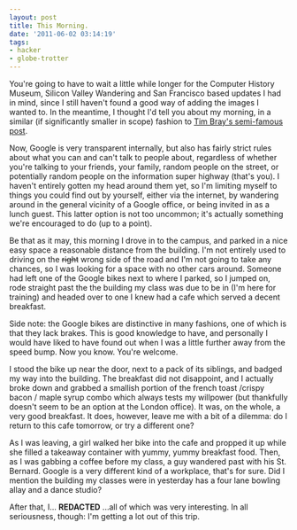 ```yaml
---
layout: post
title: This Morning.
date: '2011-06-02 03:14:19'
tags:
- hacker
- globe-trotter
---
```


You're going to have to wait a little while longer for the Computer History Museum, Silicon Valley Wandering and San Francisco based updates I had in mind, since I still haven't found a good way of adding the images I wanted to. In the meantime, I thought I'd tell you about my morning, in a similar (if significantly smaller in scope) fashion to [Tim Bray's semi-famous post].  

[Tim Bray's semi-famous post]: http://www.tbray.org/ongoing/When/201x/2010/04/12/Google-Vignettes

Now, Google is very transparent internally, but also has fairly strict rules about what you can and can't talk to people about, regardless of whether you're talking to your friends, your family, random people on the street, or potentially random people on the information super highway (that's you). I haven't entirely gotten my head around them yet, so I'm limiting myself to things you could find out by yourself, either via the internet, by wandering around in the general vicinity of a Google office, or being invited in as a lunch guest. This latter option is not too uncommon; it's actually something we're encouraged to do (up to a point).  

<!-- More -->

Be that as it may, this morning I drove in to the campus, and parked in a nice easy space a reasonable distance from the building. I'm not entirely used to driving on the <del>right</del> wrong side of the road and I'm not going to take any chances, so I was looking for a space with no other cars around. Someone had left one of the Google bikes next to where I parked, so I jumped on, rode straight past the the building my class was due to be in (I'm here for training) and headed over to one I knew had a cafe which served a decent breakfast. 

Side note: the Google bikes are distinctive in many fashions, one of which is that they lack brakes. This is good knowledge to have, and personally I would have liked to have found out when I was a little further away from the speed bump. Now you know. You're welcome.  

I stood the bike up near the door, next to a pack of its siblings, and badged my way into the building. The breakfast did not disappoint, and I actually broke down and grabbed a smallish portion of the french toast /crispy bacon / maple syrup combo which always tests my willpower (but thankfully doesn't seem to be an option at the London office). It was, on the whole, a very good breakfast. It does, however, leave me with a bit of a dilemma: do I return to this cafe tomorrow, or try a different one?  

As I was leaving, a girl walked her bike into the cafe and propped it up while she filled a takeaway container with yummy, yummy breakfast food. Then, as I was gabbing a coffee before my class, a guy wandered past with his St. Bernard. Google is a very different kind of a workplace, that's for sure. Did I mention the building my classes were in yesterday has a four lane bowling allay and a dance studio?  

After that, I...  **REDACTED**  ...all of which was very interesting. In all seriousness, though: I'm getting a lot out of this trip.
